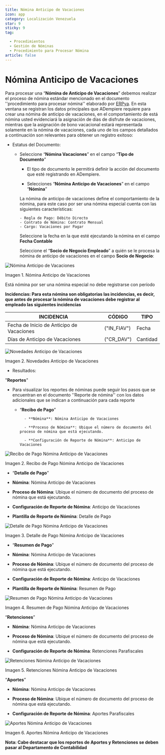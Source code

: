 ```yaml
---
title: Nómina Anticipo de Vacaciones
icon: app
category: Localización Venezuela
star: 9
sticky: 9
tag:

  - Procedimientos
  - Gestión de Nóminas
  - Procedimiento para Procesar Nómina
article: false
---
```


**Nómina Anticipo de Vacaciones**
=================================

Para procesar una “**Nómina de Anticipo de Vacaciones**” debemos realizar el proceso de nómina estándar mencionado en el documento ''procedimiento para procesar nómina'' elaborado por [ERPya](http://erpya.com). En esta ventana se registran los datos principales que ADempiere requiere para crear una nómina de anticipo de vacaciones, en el comportamiento de está nómina usted evidenciará la asignación de días de disfrute de vacaciones, mientras que la asignación de bono vacacional estará representada solamente en la nómina de vacaciones, cada uno de los campos detallados a continuación son relevantes para obtener un registro exitoso:

- Estatus del Documento:

  - Seleccione “**Nómina  Vacaciones**” en el campo “**Tipo de Documento**”

    - El tipo de documento le permitirá definir la acción del documento que esté registrando en ADempiere.

    - Selecciones “**Nómina Anticipo de Vacaciones**” en el campo “**Nómina**”

     La nómina de anticipo de vacaciones define el comportamiento de la nómina, para este caso por ser una nómina especial cuenta con las siguientes características:

        - Regla de Pago: Débito Directo
        - Contrato de Nómina: Contrato Mensual
        - Cargo: Vacaciones por Pagar

    Seleccione la fecha en la que esté ejecutando la nómina en el campo **Fecha Contable**

    Seleccione el “**Socio de Negocio Empleado**” a quién se le procesa la nómina de anticipo de vacaciones en el campo **Socio de Negocio**:

![Nómina Anticipo de Vacaciones](/assets/img/procedures/payroll/procedures-to-process-payroll/resources/anticipodevacaciones22.png)

Imagen 1. Nómina Anticipo de Vacaciones

Está nómina  por ser una nómina especial no debe registrarse con período

**Incidencias: Para esta nómina son obligatorias las incidencias, es decir, que antes de procesar la nómina de vacaciones debe registrar al empleado las siguientes incidencias**

|                **INCIDENCIA**                          |      **CÓDIGO**      |    **TIPO**    |
|-------------------------------------------------------|-----------------------|----------------|
| Fecha de Inicio de Anticipo de Vacaciones              |      ("IN_FIAV")      |     Fecha      |
| Días de Anticipo de Vacaciones                         |       ("CR_DAV")      |    Cantidad    |

![Novedades Anticipo de Vacaciones](/assets/img/procedures/payroll/procedures-to-process-payroll/resources/novedadanticipovacaciones.png)

Imagen 2. Novedades Anticipo de Vacaciones

- Resultados:

"**Reportes**"

- Para visualizar los reportes de nóminas puede seguir los pasos que se encuentran en el documento ''Reporte de nómina'' con los datos adicionales que se indican a continuación para cada reporte

  - “**Recibo de Pago**”

          - **Nómina**: Nómina Anticipo de Vacaciones 

          - **Proceso de Nómina**: Ubique el número de documento del proceso de nómina que está ejecutando.

          - **Configuración de Reporte de Nómina**: Anticipo de Vacaciones

![Recibo de Pago Nómina Anticipo de Vacaciones](/assets/img/procedures/payroll/procedures-to-process-payroll/resources/reciboanticipovacaciones33.png)

Imagen 2. Recibo de Pago Nómina Anticipo de Vacaciones

- “**Detalle de Pago**”

- **Nómina**: Nómina Anticipo de  Vacaciones

- **Proceso de Nómina**: Ubique el número de documento del proceso de nómina que está ejecutando.

- **Configuración de Reporte de Nómina**: Anticipo de Vacaciones

- **Plantilla de Reporte de Nómina**: Detalle de Pago

![Detalle de Pago Nómina Anticipo de Vacaciones](/assets/img/procedures/payroll/procedures-to-process-payroll/resources/detalleanticipovacaciones11.png)

Imagen 3. Detalle de Pago Nómina Anticipo de Vacaciones

- “**Resumen de Pago**”

- **Nómina**: Nómina Anticipo de Vacaciones

- **Proceso de Nómina**: Ubique el número de documento del proceso de nómina que está ejecutando.

- **Configuración de Reporte de Nómina**: Anticipo de Vacaciones

- **Plantilla de Reporte de Nómina**: Resumen de Pago

![Resumen de Pago Nómina Anticipo de Vacaciones](/assets/img/procedures/payroll/procedures-to-process-payroll/resources/resumenanticipovacaciones11.png)

Imagen 4. Resumen de Pago Nómina Anticipo de Vacaciones

“**Retenciones**”

- **Nómina**: Nómina Anticipo de Vacaciones

- **Proceso de Nómina**: Ubique el número de documento del proceso de nómina que está ejecutando.

- **Configuración de Reporte de Nómina**: Retenciones Parafiscales

![Retenciones Nómina Anticipo de Vacaciones](/assets/img/procedures/payroll/procedures-to-process-payroll/resources/retencionesanticipovacaciones11.png)

Imagen 5. Retenciones Nómina Anticipo de Vacaciones

“**Aportes**”

- **Nómina**: Nómina Anticipo de Vacaciones

- **Proceso de Nómina**: Ubique el número de documento del proceso de nómina que está ejecutando.

- **Configuración de Reporte de Nómina**: Aportes Parafiscales

![Aportes Nómina Anticipo de Vacaciones](/assets/img/procedures/payroll/procedures-to-process-payroll/resources/aportesanticipovacaciones11.png)

Imagen 6. Aportes Nómina Anticipo de Vacaciones
  
**Nota: Cabe destacar que los reportes de Aportes y Retenciones se deben pasar al Departamento de Contabilidad**
